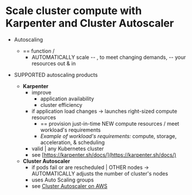 # Scale cluster compute with Karpenter and Cluster Autoscaler<a name="autoscaling"></a>

* Autoscaling
  * == function /
    * AUTOMATICALLY scale -- , to meet changing demands, -- your resources out & in

* SUPPORTED autoscaling products
  * **Karpenter**
    * improve
      * application availability
      * cluster efficiency
    * if application load changes -> launches right-sized compute resources
      * == provision just\-in\-time NEW compute resources / meet workload's requirements 
      * _Example of workload's requirements:_ compute, storage, acceleration, & scheduling
    * valid | any Kubernetes cluster
    * see [https://karpenter.sh/docs/](https://karpenter.sh/docs/)
  * **Cluster Autoscaler**
    * if pods fail or are rescheduled | OTHER nodes -> AUTOMATICALLY adjusts the number of cluster's nodes
    * uses Auto Scaling groups
    * see [Cluster Autoscaler on AWS](https://github.com/kubernetes/autoscaler/blob/master/cluster-autoscaler/cloudprovider/aws/README.md)